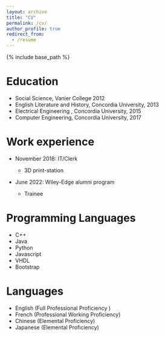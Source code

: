 ```yaml
---
layout: archive
title: "CV"
permalink: /cv/
author_profile: true
redirect_from:
  - /resume
---
```


{% include base_path %}

Education
======
* Social Science, Vanier College 2012
* English Literature and History, Concordia University, 2013
* Electrical Engineering , Concordia University, 2015
* Computer Engineering, Concordia University, 2017

Work experience
======
* November 2018: IT/Clerk
  * 3D print-station

* June 2022: Wiley-Edge alumni program
  * Trainee
  

Programming Languages
======
* C++
* Java
* Python
* Javascript
* VHDL
* Bootstrap

Languages
======
* English (Full Professional Proficiency )
* French (Professional Working Proficiency)
* Chinese (Elemental Proficiency)
* Japanese (Elemental Proficiency)

